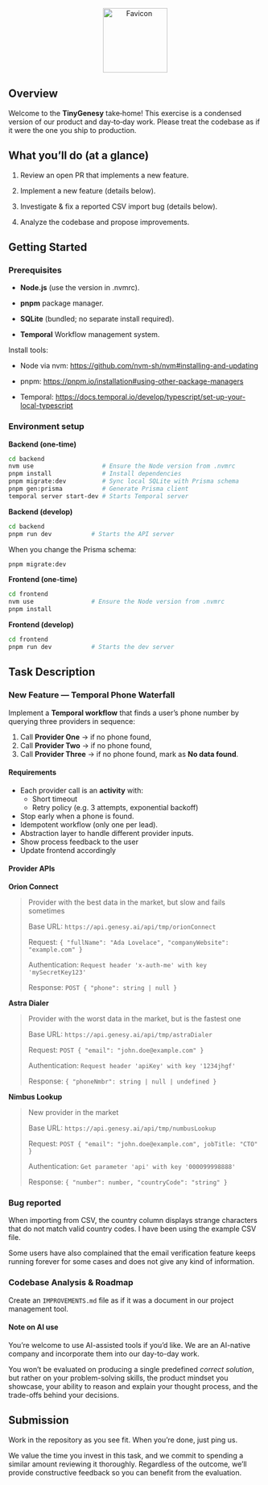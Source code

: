 <p align="center">
  <img src="https://cdn.prod.website-files.com/674ec82ac8f13332ff5201aa/677eaa5351b3ef0c2418820a_favicon%20256x256.png" width="128" height="128" alt="Favicon">
</p>

## Overview

Welcome to the **TinyGenesy** take‑home! This exercise is a condensed version of our product and day‑to‑day work. Please treat the codebase as if it were the one you ship to production.


## What you’ll do (at a glance)

1. Review an open PR that implements a new feature.

2. Implement a new feature (details below).

3. Investigate & fix a reported CSV import bug (details below).

4. Analyze the codebase and propose improvements.


## Getting Started

### Prerequisites

- **Node.js** (use the version in .nvmrc).

- **pnpm** package manager.

- **SQLite** (bundled; no separate install required).

- **Temporal** Workflow management system.

Install tools:

- Node via nvm: https://github.com/nvm-sh/nvm#installing-and-updating

- pnpm: https://pnpm.io/installation#using-other-package-managers

- Temporal: https://docs.temporal.io/develop/typescript/set-up-your-local-typescript

### Environment setup

**Backend (one‑time)**

```zsh
cd backend
nvm use                   # Ensure the Node version from .nvmrc
pnpm install              # Install dependencies
pnpm migrate:dev          # Sync local SQLite with Prisma schema
pnpm gen:prisma           # Generate Prisma client
temporal server start-dev # Starts Temporal server
```

**Backend (develop)**

```zsh
cd backend
pnpm run dev           # Starts the API server
```

When you change the Prisma schema:
```zsh
pnpm migrate:dev
```

**Frontend (one‑time)**

```zsh
cd frontend
nvm use                # Ensure the Node version from .nvmrc
pnpm install
```

**Frontend (develop)**

```zsh
cd frontend
pnpm run dev           # Starts the dev server
```

## Task Description

### New Feature — Temporal Phone Waterfall

Implement a **Temporal workflow** that finds a user’s phone number by querying three providers in sequence:

1. Call **Provider One** → if no phone found,  
2. Call **Provider Two** → if no phone found,  
3. Call **Provider Three** → if no phone found, mark as **No data found**.

#### Requirements
- Each provider call is an **activity** with:
  - Short timeout
  - Retry policy (e.g. 3 attempts, exponential backoff)
- Stop early when a phone is found.
- Idempotent workflow (only one per lead).
- Abstraction layer to handle different provider inputs.
- Show process feedback to the user
- Update frontend accordingly

#### Provider APIs

**Orion Connect**
> Provider with the best data in the market, but slow and fails sometimes
>
> Base URL: `https://api.genesy.ai/api/tmp/orionConnect`
>
> Request: `{ "fullName": "Ada Lovelace", "companyWebsite": "example.com" }`
>
> Authentication: `Request header 'x-auth-me' with key 'mySecretKey123'`
>
> Response: `POST { "phone": string | null }`

**Astra Dialer**
> Provider with the worst data in the market, but is the fastest one
>
> Base URL: `https://api.genesy.ai/api/tmp/astraDialer`
>
> Request: `POST { "email": "john.doe@example.com" }`
>
> Authentication: `Request header 'apiKey' with key '1234jhgf'`
>
> Response: `{ "phoneNmbr": string | null | undefined }`

**Nimbus Lookup**
> New provider in the market
>
> Base URL: `https://api.genesy.ai/api/tmp/numbusLookup`
>
> Request: `POST { "email": "john.doe@example.com", jobTitle: "CTO" }`
>
> Authentication: `Get parameter 'api' with key '000099998888'`
>
> Response: `{ "number": number, "countryCode": "string" }`

### Bug reported

When importing from CSV, the country column displays strange characters that do not match valid country codes. I have been using the example CSV file.

Some users have also complained that the email verification feature keeps running forever for some cases and does not give any kind of information.

### Codebase Analysis & Roadmap

Create an `IMPROVEMENTS.md` file as if it was a document in our project management tool.

#### Note on AI use

You’re welcome to use AI-assisted tools if you’d like. We are an AI-native company and incorporate them into our day-to-day work.

You won’t be evaluated on producing a single predefined _correct solution_, but rather on your problem-solving skills, the product mindset you showcase, your ability to reason and explain your thought process, and the trade-offs behind your decisions.


## Submission

Work in the repository as you see fit. When you’re done, just ping us.

We value the time you invest in this task, and we commit to spending a similar amount reviewing it thoroughly. Regardless of the outcome, we’ll provide constructive feedback so you can benefit from the evaluation.

